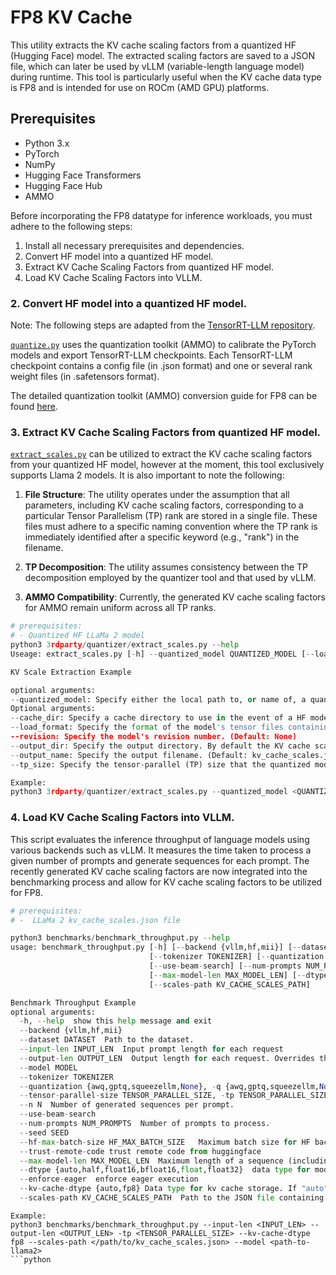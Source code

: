 # FP8 KV Cache 

This utility extracts the KV cache scaling factors from a quantized HF (Hugging Face) model. The extracted scaling factors are saved to a JSON file, which can later be used by vLLM (variable-length language model) during runtime. This tool is particularly useful when the KV cache data type is FP8 and is intended for use on ROCm (AMD GPU) platforms.

## Prerequisites

- Python 3.x
- PyTorch
- NumPy
- Hugging Face Transformers
- Hugging Face Hub
- AMMO 

Before incorporating the FP8 datatype for inference workloads, you must adhere to the following steps:
1. Install all necessary prerequisites and dependencies. 
2. Convert HF model into a quantized HF model. 
3. Extract KV Cache Scaling Factors from quantized HF model.
4. Load KV Cache Scaling Factors into VLLM.

### 2. Convert HF model into a quantized HF model.
Note: The following steps are adapted from the [TensorRT-LLM repository](https://github.com/NVIDIA/TensorRT-LLM/blob/main/examples/quantization/README.md).

[`quantize.py`](https://github.com/ROCm/vllm-fp8/blob/fp8_doc/3rdparty/quantizer/quantize.py) uses the quantization toolkit  (AMMO) to calibrate the PyTorch models and export TensorRT-LLM checkpoints. Each TensorRT-LLM checkpoint contains a config file (in .json format) and one or several rank weight files (in .safetensors format).

The detailed quantization toolkit (AMMO) conversion guide for FP8 can be found [here](https://github.com/ROCm/vllm-fp8/blob/fp8_kv/3rdparty/README.md).

### 3. Extract KV Cache Scaling Factors from quantized HF model.
[`extract_scales.py`](https://github.com/ROCm/vllm-fp8/blob/fp8_doc/3rdparty/quantizer/extract_scales.py) can be utilized to extract the KV cache scaling factors from your quantized HF model, however at the moment, this tool exclusively supports Llama 2 models. It is also important to note the following:
1. **File Structure**: The utility operates under the assumption that all parameters, including KV cache scaling factors, corresponding to a particular Tensor Parallelism (TP) rank are stored in a single file. These files must adhere to a specific naming convention where the TP rank is immediately identified after a specific keyword (e.g., "rank") in the filename.

2. **TP Decomposition**: The utility assumes consistency between the TP decomposition employed by the quantizer tool and that used by vLLM.

3. **AMMO Compatibility**: Currently, the generated KV cache scaling factors for AMMO remain uniform across all TP ranks.

```python
# prerequisites:
# - Quantized HF LLaMa 2 model 
python3 3rdparty/quantizer/extract_scales.py --help
Useage: extract_scales.py [-h] --quantized_model QUANTIZED_MODEL [--load_format {auto,safetensors,npz,pt}] [--output_dir OUTPUT_DIR] [--output_name OUTPUT_NAME] [--tp_size TP_SIZE]

KV Scale Extraction Example

optional arguments:
--quantized_model: Specify either the local path to, or name of, a quantized HF model. It is expected that the quantization format is FP8_E4M3, for use on ROCm (AMD GPU).
Optional arguments:
--cache_dir: Specify a cache directory to use in the event of a HF model download. (Default: None)
--load_format: Specify the format of the model's tensor files containing the KV cache scaling factors. (Choices: auto, safetensors, npz, pt; Default: auto)
--revision: Specify the model's revision number. (Default: None)
--output_dir: Specify the output directory. By default the KV cache scaling factors will be saved in the model directory. (Default: None)
--output_name: Specify the output filename. (Default: kv_cache_scales.json)
--tp_size: Specify the tensor-parallel (TP) size that the quantized model should correspond to. If specified, during KV cache scaling factor extraction the observed TP size will be checked against this and an error will be raised if there is a mismatch. (Default: None)
```
```python
Example:
python3 3rdparty/quantizer/extract_scales.py --quantized_model <QUANTIZED_MODEL_DIR> --tp_size <TENSOR_PARALLEL_SIZE> --output_dir <PATH_TO_OUTPUT_DIR>
```
### 4. Load KV Cache Scaling Factors into VLLM.
This script evaluates the inference throughput of language models using various backends such as vLLM. It measures the time taken to process a given number of prompts and generate sequences for each prompt. The recently generated KV cache scaling factors are now integrated into the benchmarking process and allow for KV cache scaling factors to be utilized for FP8.
```python
# prerequisites:
# -  LLaMa 2 kv_cache_scales.json file

python3 benchmarks/benchmark_throughput.py --help 
usage: benchmark_throughput.py [-h] [--backend {vllm,hf,mii}] [--dataset DATASET] [--input-len INPUT_LEN] [--output-len OUTPUT_LEN] [--model MODEL]
                               [--tokenizer TOKENIZER] [--quantization {awq,gptq,squeezellm,None}] [--tensor-parallel-size TENSOR_PARALLEL_SIZE] [--n N]
                               [--use-beam-search] [--num-prompts NUM_PROMPTS] [--seed SEED] [--hf-max-batch-size HF_MAX_BATCH_SIZE] [--trust-remote-code]
                               [--max-model-len MAX_MODEL_LEN] [--dtype {auto,half,float16,bfloat16,float,float32}] [--enforce-eager] [--kv-cache-dtype {auto,fp8}]
                               [--scales-path KV_CACHE_SCALES_PATH]

Benchmark Throughput Example  
optional arguments:
  -h, --help  show this help message and exit
  --backend {vllm,hf,mii}
  --dataset DATASET  Path to the dataset.
  --input-len INPUT_LEN  Input prompt length for each request
  --output-len OUTPUT_LEN  Output length for each request. Overrides the output length from the dataset.
  --model MODEL
  --tokenizer TOKENIZER
  --quantization {awq,gptq,squeezellm,None}, -q {awq,gptq,squeezellm,None}
  --tensor-parallel-size TENSOR_PARALLEL_SIZE, -tp TENSOR_PARALLEL_SIZE
  --n N  Number of generated sequences per prompt.
  --use-beam-search
  --num-prompts NUM_PROMPTS  Number of prompts to process.
  --seed SEED
  --hf-max-batch-size HF_MAX_BATCH_SIZE   Maximum batch size for HF backend.
  --trust-remote-code trust remote code from huggingface
  --max-model-len MAX_MODEL_LEN  Maximum length of a sequence (including prompt and output). If None, will be derived from the model.
  --dtype {auto,half,float16,bfloat16,float,float32}  data type for model weights and activations. The "auto" option will use FP16 precision for FP32 and FP16 models, and BF16 precision for BF16 models.
  --enforce-eager  enforce eager execution
  --kv-cache-dtype {auto,fp8} Data type for kv cache storage. If "auto", will use model data type. FP8_E5M2 (without scaling) is only supported on cuda version greater than 11.8. On ROCm (AMD GPU), FP8_E4M3 is instead supported ```for common inference criteria.
  --scales-path KV_CACHE_SCALES_PATH  Path to the JSON file containing the KV cache scaling factors. This should generally be supplied, when KV cache dtype is FP8. Otherwise, KV cache scaling factors default to 1.0, which may cause accuracy issues. FP8_E5M2 (without scaling) is only supported on cuda version greater than 11.8. On ROCm (AMD GPU), FP8_E4M3 is instead supported for common inference criteria.
```
```
Example:
python3 benchmarks/benchmark_throughput.py --input-len <INPUT_LEN> --output-len <OUTPUT_LEN> -tp <TENSOR_PARALLEL_SIZE> --kv-cache-dtype fp8 --scales-path </path/to/kv_cache_scales.json> --model <path-to-llama2>
```python
